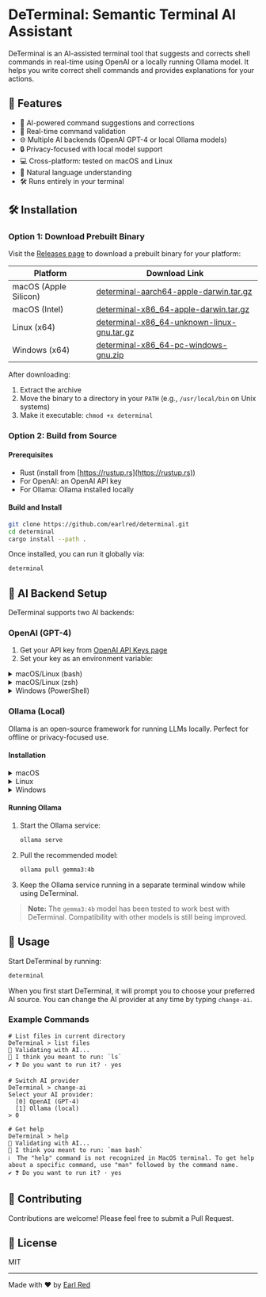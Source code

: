 
# DeTerminal: Semantic Terminal AI Assistant

DeTerminal is an AI-assisted terminal tool that suggests and corrects shell commands in real-time using OpenAI or a locally running Ollama model. It helps you write correct shell commands and provides explanations for your actions.

## 🚀 Features

* 🤖 AI-powered command suggestions and corrections
* 🔄 Real-time command validation
* 🌐 Multiple AI backends (OpenAI GPT-4 or local Ollama models)
* 🔒 Privacy-focused with local model support
* 💻 Cross-platform: tested on macOS and Linux
* 🎯 Natural language understanding
* 🛠️ Runs entirely in your terminal

## 🛠️ Installation

### Option 1: Download Prebuilt Binary

Visit the [Releases page](https://github.com/earlred/determinal/releases/latest) to download a prebuilt binary for your platform:

| Platform              | Download Link |
|-----------------------|---------------|
| macOS (Apple Silicon) | [determinal-aarch64-apple-darwin.tar.gz](https://github.com/earlred/determinal/releases/latest/download/determinal-aarch64-apple-darwin.tar.gz) |
| macOS (Intel)         | [determinal-x86_64-apple-darwin.tar.gz](https://github.com/earlred/determinal/releases/latest/download/determinal-x86_64-apple-darwin.tar.gz) |
| Linux (x64)           | [determinal-x86_64-unknown-linux-gnu.tar.gz](https://github.com/earlred/determinal/releases/latest/download/determinal-x86_64-unknown-linux-gnu.tar.gz) |
| Windows (x64)         | [determinal-x86_64-pc-windows-gnu.zip](https://github.com/earlred/determinal/releases/latest/download/determinal-x86_64-pc-windows-gnu.zip) |

After downloading:
1. Extract the archive
2. Move the binary to a directory in your `PATH` (e.g., `/usr/local/bin` on Unix systems)
3. Make it executable: `chmod +x determinal`

### Option 2: Build from Source

#### Prerequisites

- Rust (install from [https://rustup.rs](https://rustup.rs))
- For OpenAI: an OpenAI API key
- For Ollama: Ollama installed locally

#### Build and Install

```bash
git clone https://github.com/earlred/determinal.git
cd determinal
cargo install --path .
```

Once installed, you can run it globally via:

```bash
determinal
```

## 🔐 AI Backend Setup

DeTerminal supports two AI backends:

### OpenAI (GPT-4)

1. Get your API key from [OpenAI API Keys page](https://platform.openai.com/account/api-keys)
2. Set your key as an environment variable:

<details>
<summary>macOS/Linux (bash)</summary>

```bash
echo 'export OPENAI_API_KEY=your-api-key-here' >> ~/.bashrc
source ~/.bashrc
```

</details>

<details>
<summary>macOS/Linux (zsh)</summary>

```zsh
echo 'export OPENAI_API_KEY=your-api-key-here' >> ~/.zshrc
source ~/.zshrc
```

</details>

<details>
<summary>Windows (PowerShell)</summary>

```powershell
$env:OPENAI_API_KEY="your-api-key-here"
```

</details>

### Ollama (Local)

Ollama is an open-source framework for running LLMs locally. Perfect for offline or privacy-focused use.

#### Installation

<details>
<summary>macOS</summary>

```bash
# Using Homebrew
brew install ollama

# Or download the .dmg from ollama.ai
```

</details>

<details>
<summary>Linux</summary>

```bash
curl -fsSL https://ollama.ai/install.sh | sh
```

</details>

<details>
<summary>Windows</summary>

Download the installer from [ollama.ai](https://ollama.ai)

</details>

#### Running Ollama

1. Start the Ollama service:
   ```bash
   ollama serve
   ```

2. Pull the recommended model:
   ```bash
   ollama pull gemma3:4b
   ```

3. Keep the Ollama service running in a separate terminal window while using DeTerminal.

> **Note:** The `gemma3:4b` model has been tested to work best with DeTerminal. Compatibility with other models is still being improved.

## 🧪 Usage

Start DeTerminal by running:
```bash
determinal
```

When you first start DeTerminal, it will prompt you to choose your preferred AI source. You can change the AI provider at any time by typing `change-ai`.

### Example Commands

```shell
# List files in current directory
DeTerminal > list files
💭 Validating with AI...
🤖 I think you meant to run: `ls`
✔ ❓ Do you want to run it? · yes

# Switch AI provider
DeTerminal > change-ai
Select your AI provider:
  [0] OpenAI (GPT-4)
  [1] Ollama (local)
> 0

# Get help
DeTerminal > help
💭 Validating with AI...
🤖 I think you meant to run: `man bash`
ℹ️  The "help" command is not recognized in MacOS terminal. To get help about a specific command, use "man" followed by the command name.
✔ ❓ Do you want to run it? · yes
```

## 🤝 Contributing

Contributions are welcome! Please feel free to submit a Pull Request.

## 📝 License

MIT

---

Made with ❤️ by [Earl Red](https://github.com/earlred)
